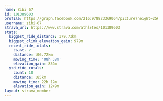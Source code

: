 ```yaml
---
name: Zibi 67
id: 101389603
profile: https://graph.facebook.com/2167978823369064/picture?height=256&width=256
username: zibi-67
strava_url: https://www.strava.com/athletes/101389603
stats:
  biggest_ride_distance: 179.73km
  biggest_climb_elevation_gain: 979m
  recent_ride_totals:
    count: 7
    distance: 106.72km
    moving_time: '08h 38m'
    elevation_gain: 851m
  ytd_ride_totals:
    count: 18
    distance: 185km
    moving_time: 22h 12m
    elevation_gain: 1249m
layout: strava_member
--- 
```

